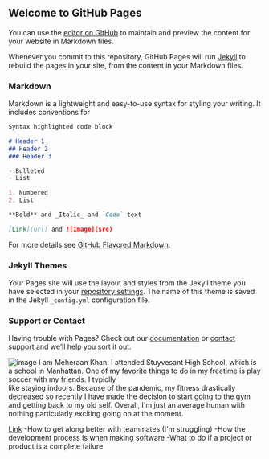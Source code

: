 ## Welcome to GitHub Pages

You can use the [editor on GitHub](https://github.com/Meheraank/swen.io/edit/gh-pages/index.md) to maintain and preview the content for your website in Markdown files.

Whenever you commit to this repository, GitHub Pages will run [Jekyll](https://jekyllrb.com/) to rebuild the pages in your site, from the content in your Markdown files.

### Markdown

Markdown is a lightweight and easy-to-use syntax for styling your writing. It includes conventions for

```markdown
Syntax highlighted code block

# Header 1
## Header 2
### Header 3

- Bulleted
- List

1. Numbered
2. List

**Bold** and _Italic_ and `Code` text

[Link](url) and ![Image](src)
```

For more details see [GitHub Flavored Markdown](https://guides.github.com/features/mastering-markdown/).

### Jekyll Themes

Your Pages site will use the layout and styles from the Jekyll theme you have selected in your [repository settings](https://github.com/Meheraank/swen.io/settings/pages). The name of this theme is saved in the Jekyll `_config.yml` configuration file.

### Support or Contact

Having trouble with Pages? Check out our [documentation](https://docs.github.com/categories/github-pages-basics/) or [contact support](https://support.github.com/contact) and we’ll help you sort it out.

![image](https://user-images.githubusercontent.com/89431966/135181812-af915801-4675-4af6-a7cd-6324ac94b1d1.png)
I am Meheraan Khan. I attended Stuyvesant High School, which is a school in Manhattan. One of my favorite things to do in my freetime is play soccer with my friends. I typiclly  
like staying indoors. Because of the pandemic, my fitness drastically decreased so recently I have made the decision to start going to the gym and getting back to my old self. 
Overall, I'm just an average human with nothing particularly exciting going on at the moment.

[Link](http://www.se.rit.edu/~swen-101/00/index.html)
-How to get along better with teammates (I'm struggling)
-How the development process is when making software
-What to do if a project or product is a complete failure
